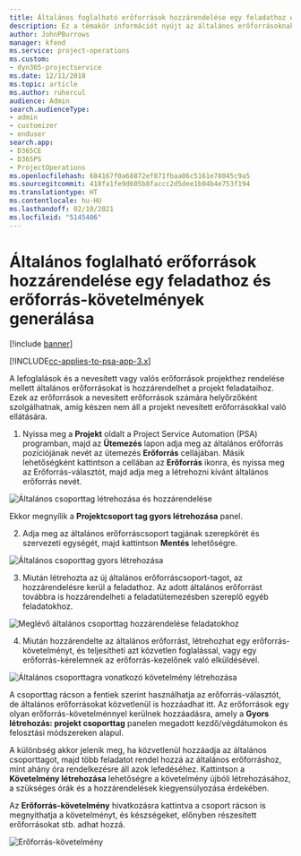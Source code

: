 ```yaml
---
title: Általános foglalható erőforrások hozzárendelése egy feladathoz és projektcsoporthoz
description: Ez a témakör információt nyújt az általános erőforrásoknak a feladatokhoz és a projektcsoportokhoz való foglalásáról.
author: JohnPBurrows
manager: kfend
ms.service: project-operations
ms.custom:
- dyn365-projectservice
ms.date: 12/11/2018
ms.topic: article
ms.author: ruhercul
audience: Admin
search.audienceType:
- admin
- customizer
- enduser
search.app:
- D365CE
- D365PS
- ProjectOperations
ms.openlocfilehash: 684167f0a68872ef871fbaa06c5161e78045c9a5
ms.sourcegitcommit: 418fa1fe9d605b8faccc2d5dee1b04b4e753f194
ms.translationtype: HT
ms.contentlocale: hu-HU
ms.lasthandoff: 02/10/2021
ms.locfileid: "5145406"
---
```

# <a name="assign-generic-bookable-resources-to-a-task-and-generate-resource-requirements"></a>Általános foglalható erőforrások hozzárendelése egy feladathoz és erőforrás-követelmények generálása 

[!include [banner](../includes/psa-now-project-operations.md)]

[!INCLUDE[cc-applies-to-psa-app-3.x](../includes/cc-applies-to-psa-app-3x.md)]

A lefoglalások és a nevesített vagy valós erőforrások projekthez rendelése mellett általános erőforrásokat is hozzárendelhet a projekt feladataihoz. Ezek az erőforrások a nevesített erőforrások számára helyőrzőként szolgálhatnak, amíg készen nem áll a projekt nevesített erőforrásokkal való ellátására. 

1. Nyissa meg a **Projekt** oldalt a Project Service Automation (PSA) programban, majd az **Ütemezés** lapon adja meg az általános erőforrás pozíciójának nevét az ütemezés **Erőforrás** cellájában. Másik lehetőségként kattintson a cellában az **Erőforrás** ikonra, és nyissa meg az Erőforrás-választót, majd adja meg a létrehozni kívánt általános erőforrás nevét.

![Általános csoporttag létrehozása és hozzárendelése](media/RM-how-to-9.png)

Ekkor megnyílik a **Projektcsoport tag gyors létrehozása** panel. 

2. Adja meg az általános erőforráscsoport tagjának szerepkörét és szervezeti egységét, majd kattintson **Mentés** lehetőségre.

![Általános csoporttag gyors létrehozása](media/RM-how-to-10.png)

3. Miután létrehozta az új általános erőforráscsoport-tagot, az hozzárendelésre kerül a feladathoz. Az adott általános erőforrást továbbra is hozzárendelheti a feladatütemezésben szereplő egyéb feladatokhoz.

![Meglévő általános csoporttag hozzárendelése feladatokhoz](media/RM-how-to-11.png)

4. Miután hozzárendelte az általános erőforrást, létrehozhat egy erőforrás-követelményt, és teljesítheti azt közvetlen foglalással, vagy egy erőforrás-kérelemnek az erőforrás-kezelőnek való elküldésével.

![Általános csoporttagra vonatkozó követelmény létrehozása](media/RM-how-to-12.png)

A csoporttag rácson a fentiek szerint használhatja az erőforrás-választót, de általános erőforrásokat közvetlenül is hozzáadhat itt. Az erőforrások egy olyan erőforrás-követelménnyel kerülnek hozzáadásra, amely a **Gyors létrehozás: projekt csoporttag** panelen megadott kezdő/végdátumokon és felosztási módszereken alapul.

A különbség akkor jelenik meg, ha közvetlenül hozzáadja az általános csoporttagot, majd több feladatot rendel hozzá az általános erőforráshoz, mint ahány óra rendelkezésre áll azok lefedéséhez. Kattintson a **Követelmény létrehozása** lehetőségre a követelmény újbóli létrehozásához, a szükséges órák és a hozzárendelések kiegyensúlyozása érdekében.

Az **Erőforrás-követelmény** hivatkozásra kattintva a csoport rácson is megnyithatja a követelményt, és készségeket, előnyben részesített erőforrásokat stb. adhat hozzá.

![Erőforrás-követelmény](media/RM-how-to-13.png)

